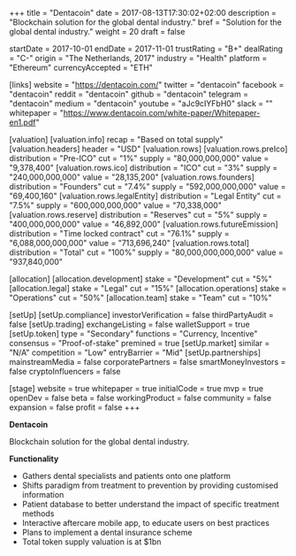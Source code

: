 +++
title = "Dentacoin"
date = 2017-08-13T17:30:02+02:00
description = "Blockchain solution for the global dental industry."
bref = "Solution for the global dental industry."
weight = 20
draft = false

startDate = 2017-10-01
endDate = 2017-11-01
trustRating = "B+"
dealRating = "C-"
origin = "The Netherlands, 2017"
industry = "Health"
platform = "Ethereum"
currencyAccepted = "ETH"

[links]
  website = "https://dentacoin.com/"
  twitter = "dentacoin"
  facebook = "dentacoin"
  reddit = "dentacoin"
  github = "dentacoin"
  telegram = "dentacoin"
  medium = "dentacoin"
  youtube = "aJc9cIYFbH0"
  slack = ""
  whitepaper = "https://www.dentacoin.com/white-paper/Whitepaper-en1.pdf"

[valuation]
  [valuation.info]
    recap = "Based on total supply"
  [valuation.headers]
    header = "USD"
  [valuation.rows]
    [valuation.rows.preIco]
      distribution = "Pre-ICO"
      cut = "1%"
      supply = "80,000,000,000"
      value = "9,378,400"
    [valuation.rows.ico]
      distribution = "ICO"
      cut = "3%"
      supply = "240,000,000,000"
      value = "28,135,200"
    [valuation.rows.founders]
      distribution = "Founders"
      cut = "7.4%"
      supply = "592,000,000,000"
      value = "69,400,160"
    [valuation.rows.legalEntity]
      distribution = "Legal Entity"
      cut = "7.5%"
      supply = "600,000,000,000"
      value = "70,338,000"
    [valuation.rows.reserve]
      distribution = "Reserves"
      cut = "5%"
      supply = "400,000,000,000"
      value = "46,892,000"
    [valuation.rows.futureEmission]
      distribution = "Time locked contract"
      cut = "76.1%"
      supply = "6,088,000,000,000"
      value = "713,696,240"
    [valuation.rows.total]
      distribution = "Total"
      cut = "100%"
      supply = "80,000,000,000,000"
      value = "937,840,000"

[allocation]
  [allocation.development]
    stake = "Development"
    cut = "5%"
  [allocation.legal]
    stake = "Legal"
    cut = "15%"
  [allocation.operations]
    stake = "Operations"
    cut = "50%"
  [allocation.team]
    stake = "Team"
    cut = "10%"

[setUp]
  [setUp.compliance]
    investorVerification = false
    thirdPartyAudit = false
  [setUp.trading]
    exchangeListing = false
    walletSupport = true
  [setUp.token]
    type = "Secondary"
    functions = "Currency, Incentive"
    consensus = "Proof-of-stake"
    premined = true
  [setUp.market]
    similar = "N/A"
    competition = "Low"
    entryBarrier = "Mid"
  [setUp.partnerships]
    mainstreamMedia = false
    corporatePartners = false
    smartMoneyInvestors = false
    cryptoInfluencers = false

[stage]
  website = true
  whitepaper = true
  initialCode = true
  mvp = true
  openDev = false
  beta = false
  workingProduct = false
  community = false
  expansion = false
  profit = false
+++

**Dentacoin**

Blockchain solution for the global dental industry.

**Functionality**

* Gathers dental specialists and patients onto one platform
* Shifts paradigm from treatment to prevention by providing customised information
* Patient database to better understand the impact of specific treatment methods
* Interactive aftercare mobile app, to educate users on best practices
* Plans to implement a dental insurance scheme
* Total token supply valuation is at $1bn
